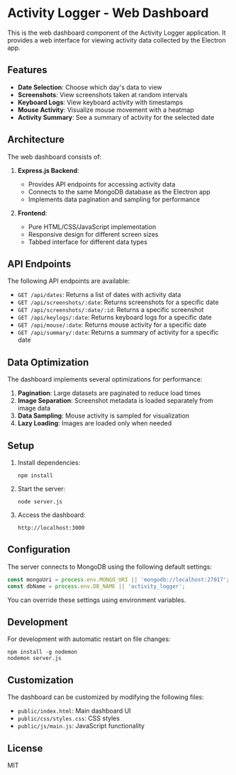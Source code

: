 # Activity Logger - Web Dashboard

This is the web dashboard component of the Activity Logger application. It provides a web interface for viewing activity data collected by the Electron app.

## Features

- **Date Selection**: Choose which day's data to view
- **Screenshots**: View screenshots taken at random intervals
- **Keyboard Logs**: View keyboard activity with timestamps
- **Mouse Activity**: Visualize mouse movement with a heatmap
- **Activity Summary**: See a summary of activity for the selected date

## Architecture

The web dashboard consists of:

1. **Express.js Backend**:
   - Provides API endpoints for accessing activity data
   - Connects to the same MongoDB database as the Electron app
   - Implements data pagination and sampling for performance

2. **Frontend**:
   - Pure HTML/CSS/JavaScript implementation
   - Responsive design for different screen sizes
   - Tabbed interface for different data types

## API Endpoints

The following API endpoints are available:

- `GET /api/dates`: Returns a list of dates with activity data
- `GET /api/screenshots/:date`: Returns screenshots for a specific date
- `GET /api/screenshots/:date/:id`: Returns a specific screenshot
- `GET /api/keylogs/:date`: Returns keyboard logs for a specific date
- `GET /api/mouse/:date`: Returns mouse activity for a specific date
- `GET /api/summary/:date`: Returns a summary of activity for a specific date

## Data Optimization

The dashboard implements several optimizations for performance:

1. **Pagination**: Large datasets are paginated to reduce load times
2. **Image Separation**: Screenshot metadata is loaded separately from image data
3. **Data Sampling**: Mouse activity is sampled for visualization
4. **Lazy Loading**: Images are loaded only when needed

## Setup

1. Install dependencies:
   ```
   npm install
   ```

2. Start the server:
   ```
   node server.js
   ```

3. Access the dashboard:
   ```
   http://localhost:3000
   ```

## Configuration

The server connects to MongoDB using the following default settings:

```javascript
const mongoUri = process.env.MONGO_URI || 'mongodb://localhost:27017';
const dbName = process.env.DB_NAME || 'activity_logger';
```

You can override these settings using environment variables.

## Development

For development with automatic restart on file changes:

```
npm install -g nodemon
nodemon server.js
```

## Customization

The dashboard can be customized by modifying the following files:

- `public/index.html`: Main dashboard UI
- `public/css/styles.css`: CSS styles
- `public/js/main.js`: JavaScript functionality

## License

MIT
